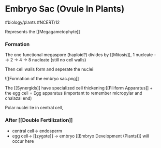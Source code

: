 # Embryo Sac (Ovule In Plants)
#biology/plants #NCERT/12 

Represents the [[Megagametophyte]]

### Formation
The one functional megaspore (haploid?) divides by [[Mitosis]],
1 nucleate --> 2 -> 4 -> 8 nucleate (still no cell walls)

Then cell walls form and seperate the nuclei

![[Formation of the embryo sac.png]]

The [[Synergids]] have specialized cell thickening:[[Filiform Apparatus]]
\+ the egg cell = Egg apparatus
(important to remember micropylar and chalazal end)

Polar nuclei lie in central cell,

### After [[Double Fertilization]] 
- central cell-> endosperm
- egg cell-> [[zygote]] -> embryo
[[Embryo Development (Plants)]] will occur here